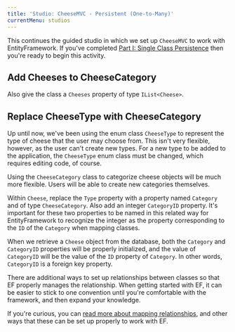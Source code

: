 ```yaml
---
title: 'Studio: CheeseMVC - Persistent (One-to-Many)'
currentMenu: studios
---
```


This continues the guided studio in which we set up `CheeseMVC` to work with EntityFramework. If you've completed [Part I: Single Class Persistence](../single-class-persistence/) then you're ready to begin this activity.

## Add Cheeses to CheeseCategory

Also give the class a `Cheeses` property of type `IList<Cheese>`.

## Replace CheeseType with CheeseCategory

Up until now, we've been using the enum class `CheeseType` to represent the type of cheese that the user may choose from. This isn't very flexible, however, as the user can't create new types. For a new type to be added to the application, the `CheeseType` enum class must be changed, which requires editing code, of course.

Using the `CheeseCategory` class to categorize cheese objects will be much more flexible. Users will be able to create new categories themselves.

Within `Cheese`, replace the `Type` property with a property named `Category` and of type `CheeseCategory`. Also add an integer `CategoryID` property. It's important for these two properties to be named in this related way for EntityFramework to recognize the integer as the property corresponding to the `ID` of the `Category` when mapping classes.

When we retrieve a `Cheese` object from the database, both the `Category` and `CategoryID` properties will be properly initialized, and the value of `CategoryID` will be the value of the `ID` property of `Category`. In other words, `CategoryID` is a foreign key property.

<aside class="aside-warning" markdown="1">
There are additional ways to set up relationships between classes so that EF properly manages the relationship. When getting started with EF, it can be easier to stick to one convention until you're comfortable with the framework, and then expand your knowledge.

If you're curious, you can [read more about mapping relationships](https://docs.microsoft.com/en-us/ef/core/modeling/relationships), and other ways that these can be set up properly to work with EF.
</aside>
